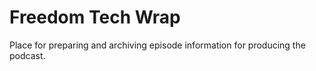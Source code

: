 # Freedom Tech Wrap
Place for preparing and archiving episode information for producing the podcast.
